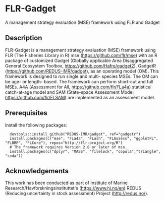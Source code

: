 # FLR-Gadget
A management strategy evaluation (MSE) framework using FLR and Gadget

## Description 
FLR-Gadget is a management strategy evaluation (MSE) framework using FLR (The Fisheries Library in R) mse (https://github.com/flr/mse) with an R package of customized Gadget (Globally applicable Area Disaggregated General Ecosystem Toolbox, https://github.com/Hafro/gadget2), GadgetR (https://github.com/REDUS-IMR/gadget), as an operating model (OM). This framework is designed to run single and multi- species MSEs. The OM can be age- or length- based. The framework can perform short-cut and full MSEs. A4A (Assessment for All, https://github.com/flr/FLa4a) statistical catch-at-age model and SAM (State-space Assessment Model, https://github.com/flr/FLSAM) are implemented as an assessment model. 

## Prerequisites
Install the following packages:
```
  devtools::install_github("REDUS-IMR/gadget", ref="gadgetr")
  install.packages(c("mse", "FLa4a", "FLash", "FLAssess", "ggplotFL", "FLBRP", "FLCore"), repos="http://flr-project.org/R")
  # The framework requires Version 2.0 or later of mse.
  install.packages(c("dplyr", "MASS", "filelock", "copula","triangle", "coda"))  
```

## Acknowledgements
This work has been conducted as part of Institute of Marine Research/Havforskningsinstituttet's (https://www.hi.no/en) REDUS (Reducing uncertainty in stock assessment) Project (http://redus.no/).
